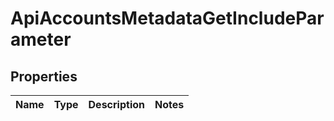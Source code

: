 
# ApiAccountsMetadataGetIncludeParameter

## Properties
Name | Type | Description | Notes
------------ | ------------- | ------------- | -------------



